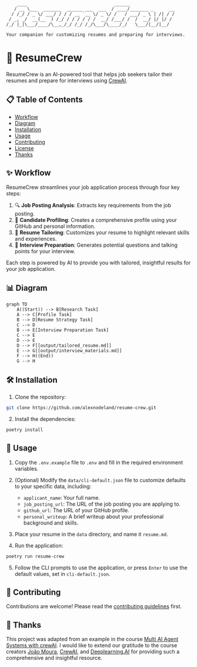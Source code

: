 ```
    ____                                 ______                 
   / __ \___  _______  ______ ___  ___  / ____/_______ _      __
  / /_/ / _ \/ ___/ / / / __ `__ \/ _ \/ /   / ___/ _ \ | /| / /
 / _, _/  __(__  ) /_/ / / / / / /  __/ /___/ /  /  __/ |/ |/ / 
/_/ |_|\___/____/\__,_/_/ /_/ /_/\___/\____/_/   \___/|__/|__/  

Your companion for customizing resumes and preparing for interviews.
```

# 🚀 ResumeCrew

ResumeCrew is an AI-powered tool that helps job seekers tailor their resumes and prepare for interviews using [CrewAI](https://github.com/joaomdmoura/crewAI).

## 📋 Table of Contents
- [Workflow](#-workflow)
- [Diagram](#-diagram)
- [Installation](#-installation)
- [Usage](#-usage)
- [Contributing](#-contributing)
- [License](#-license)
- [Thanks](#-thanks)

## ✨ Workflow

ResumeCrew streamlines your job application process through four key steps:

1. 🔍 **Job Posting Analysis**: Extracts key requirements from the job posting.
2. 👤 **Candidate Profiling**: Creates a comprehensive profile using your GitHub and personal information.
3. 📝 **Resume Tailoring**: Customizes your resume to highlight relevant skills and experiences.
4. 🎤 **Interview Preparation**: Generates potential questions and talking points for your interview.

Each step is powered by AI to provide you with tailored, insightful results for your job application.

## 📊 Diagram

```mermaid
graph TD
    A((Start)) --> B[Research Task]
    A --> C[Profile Task]
    B --> D[Resume Strategy Task]
    C --> D
    B --> E[Interview Preparation Task]
    C --> E
    D --> E
    D --> F[[output/tailored_resume.md]]
    E --> G[[output/interview_materials.md]]
    F --> H((End))
    G --> H
```

## 🛠️ Installation

1. Clone the repository:

```sh
git clone https://github.com/alexnodeland/resume-crew.git
```

2. Install the dependencies:

```sh
poetry install
```

## 🚀 Usage

1. Copy the `.env.example` file to `.env` and fill in the required environment variables.

2. (Optional) Modify the `data/cli-default.json` file to customize defaults to your specific data, including:

    - `applicant_name`: Your full name.
    - `job_posting_url`: The URL of the job posting you are applying to.
    - `github_url`: The URL of your GitHub profile.
    - `personal_writeup`: A brief writeup about your professional background and skills.

3. Place your resume in the `data` directory, and name it `resume.md`.
    
4. Run the application:

```sh
poetry run resume-crew
```

5. Follow the CLI prompts to use the application, or press `Enter` to use the default values, set in `cli-default.json`.

## 🤝 Contributing

Contributions are welcome! Please read the [contributing guidelines](CONTRIBUTING.md) first.

## 🙏 Thanks

This project was adapted from an example in the course [Multi AI Agent Systems with crewAI](https://www.deeplearning.ai/short-courses/multi-ai-agent-systems-with-crewai/). I would like to extend our gratitude to the course creators [João Moura](https://github.com/joaomdmoura), [CrewAI](https://www.crewai.com/), and [Deeplearning.AI](https://www.deeplearning.ai/) for providing such a comprehensive and insightful resource.

